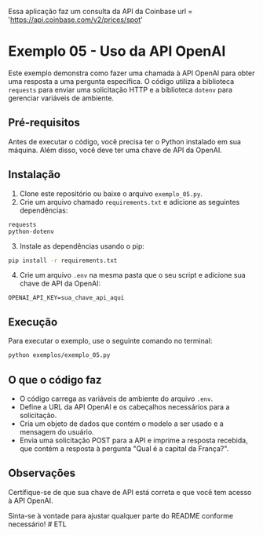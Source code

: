 Essa aplicação faz um consulta da API da Coinbase url = 'https://api.coinbase.com/v2/prices/spot'

# Exemplo 05 - Uso da API OpenAI

Este exemplo demonstra como fazer uma chamada à API OpenAI para obter uma resposta a uma pergunta específica. O código utiliza a biblioteca `requests` para enviar uma solicitação HTTP e a biblioteca `dotenv` para gerenciar variáveis de ambiente.

## Pré-requisitos

Antes de executar o código, você precisa ter o Python instalado em sua máquina. Além disso, você deve ter uma chave de API da OpenAI. 

## Instalação

1. Clone este repositório ou baixe o arquivo `exemplo_05.py`.
2. Crie um arquivo chamado `requirements.txt` e adicione as seguintes dependências:

```
requests
python-dotenv
```

3. Instale as dependências usando o pip:

```bash
pip install -r requirements.txt
```

4. Crie um arquivo `.env` na mesma pasta que o seu script e adicione sua chave de API da OpenAI:

```
OPENAI_API_KEY=sua_chave_api_aqui
```

## Execução

Para executar o exemplo, use o seguinte comando no terminal:

```bash
python exemplos/exemplo_05.py
```

## O que o código faz

- O código carrega as variáveis de ambiente do arquivo `.env`.
- Define a URL da API OpenAI e os cabeçalhos necessários para a solicitação.
- Cria um objeto de dados que contém o modelo a ser usado e a mensagem do usuário.
- Envia uma solicitação POST para a API e imprime a resposta recebida, que contém a resposta à pergunta "Qual é a capital da França?".

## Observações

Certifique-se de que sua chave de API está correta e que você tem acesso à API OpenAI.

Sinta-se à vontade para ajustar qualquer parte do README conforme necessário!
#   E T L 
 
 